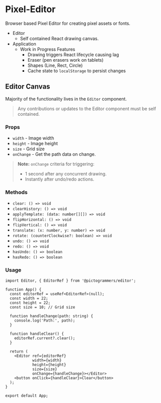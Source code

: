 # Pixel-Editor

Browser based Pixel Editor for creating pixel assets or fonts.

- Editor
  - Self contained React drawing canvas.
- Application
  - Work in Progress Features
    - Drawing triggers React lifecycle causing lag
    - Eraser (pen erasers work on tablets)
    - Shapes (Line, Rect, Circle)
    - Cache state to `localStorage` to persist changes

## Editor Canvas

Majority of the functionality lives in the `Editor` component.

> Any contributions or updates to the Editor component must be self contained.

### Props

- `width` - Image width
- `height` - Image height
- `size` - Grid size
- `onChange` - Get the path data on change.

> **Note:** `onChange` criteria for triggering:
> - 1 second after any concurrent drawing.
> - Instantly after undo/redo actions.

### Methods

- `clear: () => void`
- `clearHistory: () => void`
- `applyTemplate: (data: number[][]) => void`
- `flipHorizontal: () => void`
- `flipVertical: () => void`
- `translate: (x: number, y: number) => void`
- `rotate: (counterClockwise?: boolean) => void`
- `undo: () => void`
- `redo: () => void`
- `hasUndo: () => boolean`
- `hasRedo: () => boolean`

### Usage

```tsx
import Editor, { EditorRef } from '@pictogrammers/editor';

function App() {
  const editorRef = useRef<EditorRef>(null);
  const width = 22;
  const height = 22;
  const size = 10; // Grid size

  function handleChange(path: string) {
    console.log('Path:', path);
  }

  function handleClear() {
    editorRef.current?.clear();
  }

  return (
    <Editor ref={editorRef}
            width={width}
            height={height}
            size={size}
            onChange={handleChange}></Editor>
    <button onClick={handleClear}>Clear</button>
  );
}

export default App;
```
